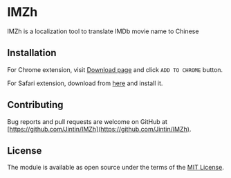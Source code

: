 # IMZh
IMZh is a localization tool to translate IMDb movie name to Chinese

## Installation
For Chrome extension, visit [Download page](https://chrome.google.com/webstore/detail/imzh/plkfiilaiekcjgahedeodpkleeajhhhd) and click `ADD TO CHROME` button.

For Safari extension, download from [here](https://github.com/ethanhuang13/IMZh/IMZh.safariextz) and install it.

## Contributing
Bug reports and pull requests are welcome on GitHub at [https://github.com/Jintin/IMZh](https://github.com/Jintin/IMZh).

## License
The module is available as open source under the terms of the [MIT License](http://opensource.org/licenses/MIT).



